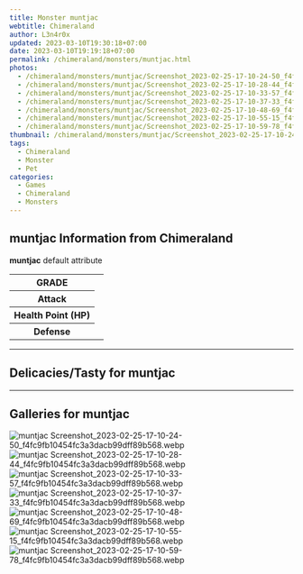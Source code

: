 ```yaml
---
title: Monster muntjac
webtitle: Chimeraland
author: L3n4r0x
updated: 2023-03-10T19:30:18+07:00
date: 2023-03-10T19:19:18+07:00
permalink: /chimeraland/monsters/muntjac.html
photos:
  - /chimeraland/monsters/muntjac/Screenshot_2023-02-25-17-10-24-50_f4fc9fb10454fc3a3dacb99dff89b568.webp
  - /chimeraland/monsters/muntjac/Screenshot_2023-02-25-17-10-28-44_f4fc9fb10454fc3a3dacb99dff89b568.webp
  - /chimeraland/monsters/muntjac/Screenshot_2023-02-25-17-10-33-57_f4fc9fb10454fc3a3dacb99dff89b568.webp
  - /chimeraland/monsters/muntjac/Screenshot_2023-02-25-17-10-37-33_f4fc9fb10454fc3a3dacb99dff89b568.webp
  - /chimeraland/monsters/muntjac/Screenshot_2023-02-25-17-10-48-69_f4fc9fb10454fc3a3dacb99dff89b568.webp
  - /chimeraland/monsters/muntjac/Screenshot_2023-02-25-17-10-55-15_f4fc9fb10454fc3a3dacb99dff89b568.webp
  - /chimeraland/monsters/muntjac/Screenshot_2023-02-25-17-10-59-78_f4fc9fb10454fc3a3dacb99dff89b568.webp
thumbnail: /chimeraland/monsters/muntjac/Screenshot_2023-02-25-17-10-24-50_f4fc9fb10454fc3a3dacb99dff89b568.webp
tags:
  - Chimeraland
  - Monster
  - Pet
categories:
  - Games
  - Chimeraland
  - Monsters
---
```


<section id="bootstrap-wrapper"><link rel="stylesheet" href="https://cdn.statically.io/gh/dimaslanjaka/Web-Manajemen/40ac3225/css/bootstrap-4.5-wrapper.css"/><h2>muntjac Information from Chimeraland</h2><p><b>muntjac</b> default attribute <table><tr><th>GRADE</th><td></td></tr><tr><th>Attack</th><td></td></tr><tr><th>Health Point (HP)</th><td></td></tr><tr><th>Defense</th><td></td></tr></table></p><hr/><h2>Delicacies/Tasty for muntjac</h2><hr/><div id="gallery"><h2>Galleries for muntjac</h2><div class="row"><div class="col-lg-6 col-12"><img src="/chimeraland/monsters/muntjac/Screenshot_2023-02-25-17-10-24-50_f4fc9fb10454fc3a3dacb99dff89b568.webp" alt="muntjac Screenshot_2023-02-25-17-10-24-50_f4fc9fb10454fc3a3dacb99dff89b568.webp"/></div><div class="col-lg-6 col-12"><img src="/chimeraland/monsters/muntjac/Screenshot_2023-02-25-17-10-28-44_f4fc9fb10454fc3a3dacb99dff89b568.webp" alt="muntjac Screenshot_2023-02-25-17-10-28-44_f4fc9fb10454fc3a3dacb99dff89b568.webp"/></div><div class="col-lg-6 col-12"><img src="/chimeraland/monsters/muntjac/Screenshot_2023-02-25-17-10-33-57_f4fc9fb10454fc3a3dacb99dff89b568.webp" alt="muntjac Screenshot_2023-02-25-17-10-33-57_f4fc9fb10454fc3a3dacb99dff89b568.webp"/></div><div class="col-lg-6 col-12"><img src="/chimeraland/monsters/muntjac/Screenshot_2023-02-25-17-10-37-33_f4fc9fb10454fc3a3dacb99dff89b568.webp" alt="muntjac Screenshot_2023-02-25-17-10-37-33_f4fc9fb10454fc3a3dacb99dff89b568.webp"/></div><div class="col-lg-6 col-12"><img src="/chimeraland/monsters/muntjac/Screenshot_2023-02-25-17-10-48-69_f4fc9fb10454fc3a3dacb99dff89b568.webp" alt="muntjac Screenshot_2023-02-25-17-10-48-69_f4fc9fb10454fc3a3dacb99dff89b568.webp"/></div><div class="col-lg-6 col-12"><img src="/chimeraland/monsters/muntjac/Screenshot_2023-02-25-17-10-55-15_f4fc9fb10454fc3a3dacb99dff89b568.webp" alt="muntjac Screenshot_2023-02-25-17-10-55-15_f4fc9fb10454fc3a3dacb99dff89b568.webp"/></div><div class="col-lg-6 col-12"><img src="/chimeraland/monsters/muntjac/Screenshot_2023-02-25-17-10-59-78_f4fc9fb10454fc3a3dacb99dff89b568.webp" alt="muntjac Screenshot_2023-02-25-17-10-59-78_f4fc9fb10454fc3a3dacb99dff89b568.webp"/></div></div></div></section>